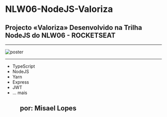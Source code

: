 # NLW06-NodeJS-Valoriza
 <h2>Projecto «Valoriza» Desenvolvido na Trilha NodeJS do NLW06 - ROCKETSEAT</h2>
 <hr>
 <img src="https://user-images.githubusercontent.com/66078558/123530313-b8736f00-d6f0-11eb-9860-18484f3a4e9a.png" alt="poster">
<br>
<hr>
<ul>
 <li>TypeScript</li>
 <li>NodeJS</li>
 <li>Yarn</li>
 <li>Express</li>
 <li>JWT</li>
 <li>... mais</li>
<ul>
 <h2>por: Misael Lopes</h2>

